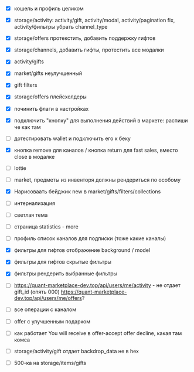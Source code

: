 - [x] кошель и профиль целиком
- [x] storage/activity: activity/gift, activity/modal, activity/pagination fix, activity/фильтры убрать channel_type
- [x] storage/offers протекстить, добавить поддержку гифтов
- [x] storage/channels, добавить гифты, протестить все модалки
- [x] activity/gifts
- [x] market/gifts неулучшенный

- [x] gift filters

- [x] storage/offers плейсхолдеры


- [x] починить флаги в настройках
- [x] подключить "кнопку" для выполнения действий в маркете: распиши че как там
- [ ] дотестировать wallet и подключить его к беку
- [x] кнопка remove для каналов / кнопка return для fast sales, вместо close в модалке
- [ ] lottie
- [ ] market, предметы из инвенторя должны рендериться по особому
- [x] Нарисоваать бейджик new в market/gifts/filters/collections
- [ ] интернализация
- [ ] светлая тема
- [ ] страница statistics - more
- [ ] профиль список каналов для подписки (тоже какие каналы)
- [x] фильтры для гифтов отображение background / model
- [x] фильтры для гифтов скрытые фильтры
- [x] фильтры рендерить выбранные фильтры
- [ ] https://quant-marketplace-dev.top/api/users/me/activity - не отдает gift_id (опять 000) https://quant-marketplace-dev.top/api/users/me/offers?


- [ ] все операции с каналом
- [ ] offer с улучшенным подарком
- [ ] как работает You will receive в offer-accept offer decline, какая там комса
- [ ] storage/activity/gift отдает backdrop_data не в hex
- [ ] 500-ка на storage/items/gifts